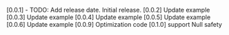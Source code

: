 [0.0.1] - TODO: Add release date.
Initial release.
[0.0.2]
Update example
[0.0.3]
Update example
[0.0.4]
Update example
[0.0.5]
Update example
[0.0.6]
Update example
[0.0.9]
Optimization code
[0.1.0]
support Null safety